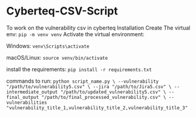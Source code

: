 # Cyberteq-CSV-Script
To work on the vulnerability csv in cyberteq
Installation
Create The virtual env: `pip -m venv venv`
Activate the virtual environment:

Windows: `venv\Scripts\activate`

macOS/Linux: `source venv/bin/activate`

install the requirements: `pip install -r requirements.txt`

commands to run: `python script_name.py \
    --vulnerability "/path/to/vulnerability5.csv" \
    --jira "/path/to/Jira5.csv" \
    --intermediate_output "/path/to/updated_vulnerability5.csv" \
    --final_output "/path/to/final_processed_vulnerability.csv" \
    --vulnerabilities "vulnerability_title_1,vulnerability_title_2,vulnerability_title_3"`
